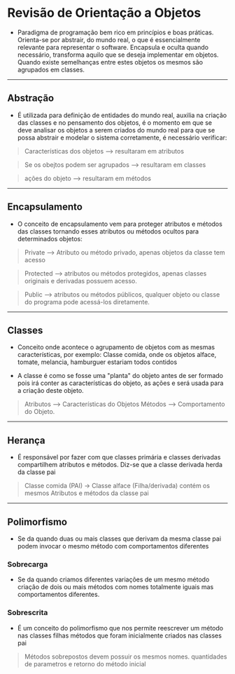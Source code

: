 #  Revisão de Orientação a Objetos

 - Paradigma de programação bem rico em princípios e boas práticas. Orienta-se por abstrair, do mundo real, o que é essencialmente relevante para representar o software. Encapsula e oculta quando necessário, transforma aquilo que se deseja implementar em objetos. Quando existe semelhanças entre estes objetos os mesmos são agrupados em classes.

---

## Abstração

- É utilizada para definição de entidades do mundo real, auxilia na criação das classes e no pensamento dos objetos, é o momento em que se deve analisar os objetos a serem criados do mundo real para que se possa abstrair e modelar o sistema corretamente, é necessário verificar:

> Características dos objetos --> resultaram em atributos

> Se os obejtos podem ser agrupados --> resultaram em classes

> ações do objeto --> resultaram em métodos

---


## Encapsulamento

- O conceito de encapsulamento vem para proteger atributos e métodos das classes tornando esses atributos ou métodos ocultos para determinados objetos:

> Private --> Atributo ou método privado, apenas objetos da classe tem acesso

> Protected --> atributos ou métodos protegidos, apenas classes originais e derivadas possuem acesso.

> Public --> atributos ou métodos públicos, qualquer objeto ou classe do programa pode acessá-los diretamente.

---

## Classes

- Conceito onde acontece o agrupamento de objetos com as mesmas características, por exemplo: Classe comida, onde os objetos alface, tomate, melancia, hamburguer estariam todos contidos

- A classe é como se fosse uma "planta" do objeto antes de ser formado pois irá conter as características do objeto, as ações e será usada para a criação deste objeto.

> Atributos --> Características do Objetos
> Métodos --> Comportamento do Objeto.

---

## Herança

- É responsável por fazer com que classes primária e classes derivadas compartilhem atributos e métodos. Diz-se que a classe derivada herda da classe pai

> Classe comida (PAI) -> Classe alface (Filha/derivada) contém os mesmos Atributos e métodos da classe pai


---

## Polimorfismo

- Se da quando duas ou mais classes que derivam da mesma classe pai podem invocar o mesmo método com comportamentos diferentes

### Sobrecarga

- Se da quando criamos diferentes variações de um mesmo método criação de dois ou mais métodos com nomes totalmente iguais mas comportamentos diferentes.


### Sobrescrita

- É um conceito do polimorfismo que nos permite reescrever um método nas classes filhas métodos que foram inicialmente criados nas classes pai

> Métodos sobrepostos devem possuir os mesmos nomes. quantidades de parametros e retorno do método inicial
